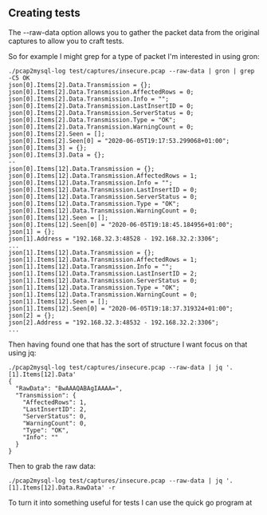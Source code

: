 ## Creating tests

The --raw-data option allows you to gather the packet data from the original captures to allow you to craft tests.

So for example I might grep for a type of packet I'm interested in using gron:

```
./pcap2mysql-log test/captures/insecure.pcap --raw-data | gron | grep -C5 OK
json[0].Items[2].Data.Transmission = {};
json[0].Items[2].Data.Transmission.AffectedRows = 0;
json[0].Items[2].Data.Transmission.Info = "";
json[0].Items[2].Data.Transmission.LastInsertID = 0;
json[0].Items[2].Data.Transmission.ServerStatus = 0;
json[0].Items[2].Data.Transmission.Type = "OK";
json[0].Items[2].Data.Transmission.WarningCount = 0;
json[0].Items[2].Seen = [];
json[0].Items[2].Seen[0] = "2020-06-05T19:17:53.299068+01:00";
json[0].Items[3] = {};
json[0].Items[3].Data = {};
--
json[0].Items[12].Data.Transmission = {};
json[0].Items[12].Data.Transmission.AffectedRows = 1;
json[0].Items[12].Data.Transmission.Info = "";
json[0].Items[12].Data.Transmission.LastInsertID = 0;
json[0].Items[12].Data.Transmission.ServerStatus = 0;
json[0].Items[12].Data.Transmission.Type = "OK";
json[0].Items[12].Data.Transmission.WarningCount = 0;
json[0].Items[12].Seen = [];
json[0].Items[12].Seen[0] = "2020-06-05T19:18:45.184956+01:00";
json[1] = {};
json[1].Address = "192.168.32.3:48528 - 192.168.32.2:3306";
...
json[1].Items[12].Data.Transmission = {};
json[1].Items[12].Data.Transmission.AffectedRows = 1;
json[1].Items[12].Data.Transmission.Info = "";
json[1].Items[12].Data.Transmission.LastInsertID = 2;
json[1].Items[12].Data.Transmission.ServerStatus = 0;
json[1].Items[12].Data.Transmission.Type = "OK";
json[1].Items[12].Data.Transmission.WarningCount = 0;
json[1].Items[12].Seen = [];
json[1].Items[12].Seen[0] = "2020-06-05T19:18:37.319324+01:00";
json[2] = {};
json[2].Address = "192.168.32.3:48532 - 192.168.32.2:3306";
...
```

Then having found one that has the sort of structure I want focus on that using jq:

```
./pcap2mysql-log test/captures/insecure.pcap --raw-data | jq '.[1].Items[12].Data'
{
  "RawData": "BwAAAQABAgIAAAA=",
  "Transmission": {
    "AffectedRows": 1,
    "LastInsertID": 2,
    "ServerStatus": 0,
    "WarningCount": 0,
    "Type": "OK",
    "Info": ""
  }
}
```

Then to grab the raw data:

```
./pcap2mysql-log test/captures/insecure.pcap --raw-data | jq '.[1].Items[12].Data.RawData' -r 
```

To turn it into something useful for tests I can use the quick go program at 

